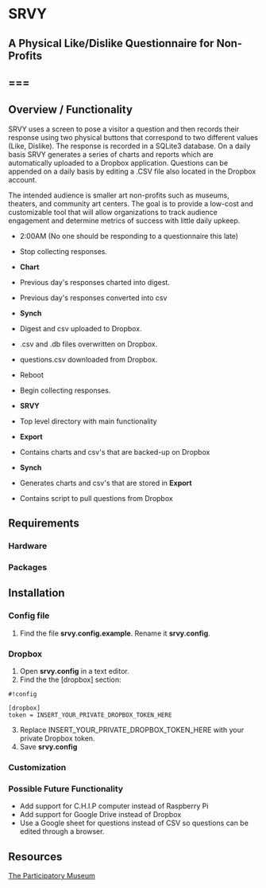 # SRVY
## A Physical Like/Dislike Questionnaire for Non-Profits
===
---

## Overview / Functionality
SRVY uses a screen to pose a visitor a question and then records their response using two physical buttons that correspond to two different values (Like, Dislike). The response is recorded in a SQLite3 database. On a daily basis SRVY generates a series of charts and reports which are automatically uploaded to a Dropbox application. Questions can be appended on a daily basis by editing a .CSV file also located in the Dropbox account.

The intended audience is smaller art non-profits such as museums, theaters, and community art centers. The goal is to provide a low-cost and customizable tool that will allow organizations to track audience engagement and determine metrics of success with little daily upkeep.

- 2:00AM (No one should be responding to a questionnaire this late)
-  Stop collecting responses.
-  **Chart**
-   Previous day's responses charted into digest.
-   Previous day's responses converted into csv
-  **Synch**
-   Digest and csv uploaded to Dropbox.
-   .csv and .db files overwritten on Dropbox.
-   questions.csv downloaded from Dropbox.
-  Reboot
-  Begin collecting responses.


- **SRVY**
-   Top level directory with main functionality
- **Export**
-   Contains charts and csv's that are backed-up on Dropbox
- **Synch**
-   Generates charts and csv's that are stored in **Export**
-   Contains script to pull questions from Dropbox


## Requirements
### Hardware
### Packages

## Installation
### Config file
1. Find the file **srvy.config.example**. Rename it **srvy.config**.

### Dropbox
1. Open **srvy.config** in a text editor.
2. Find the the [dropbox] section:

```
#!config

[dropbox]
token = INSERT_YOUR_PRIVATE_DROPBOX_TOKEN_HERE
```
3. Replace INSERT_YOUR_PRIVATE_DROPBOX_TOKEN_HERE with your private Dropbox token.
4. Save **srvy.config**

### Customization

### Possible Future Functionality

- Add support for C.H.I.P computer instead of Raspberry Pi
- Add support for Google Drive instead of Dropbox
-   Use a Google sheet for questions instead of CSV so questions can be edited through a browser.



## Resources

[The Participatory Museum](http://www.participatorymuseum.org/)
